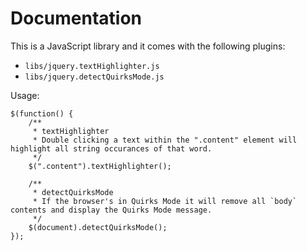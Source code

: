 Documentation
=============

This is a JavaScript library and it comes with the following plugins:

* `libs/jquery.textHighlighter.js`
* `libs/jquery.detectQuirksMode.js`

Usage:
	
	$(function() {
		/**
		 * textHighlighter
		 * Double clicking a text within the ".content" element will highlight all string occurances of that word.
		 */
		$(".content").textHighlighter();
		
		/**
		 * detectQuirksMode
		 * If the browser's in Quirks Mode it will remove all `body` contents and display the Quirks Mode message.
		 */
		$(document).detectQuirksMode();
	});
